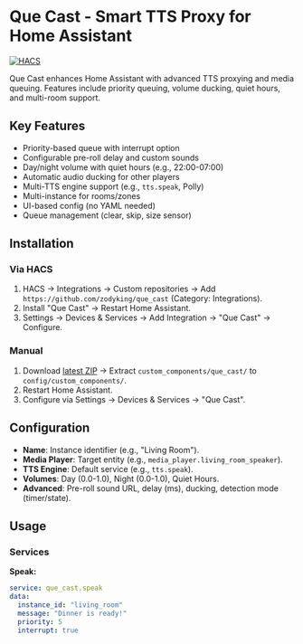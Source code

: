 # Que Cast - Smart TTS Proxy for Home Assistant

[![HACS](https://img.shields.io/badge/HACS-Custom%20integration-blue.svg)](https://custom-components.hacs.xyz/)

Que Cast enhances Home Assistant with advanced TTS proxying and media queuing. Features include priority queuing, volume ducking, quiet hours, and multi-room support.

## Key Features
- Priority-based queue with interrupt option
- Configurable pre-roll delay and custom sounds
- Day/night volume with quiet hours (e.g., 22:00-07:00)
- Automatic audio ducking for other players
- Multi-TTS engine support (e.g., `tts.speak`, Polly)
- Multi-instance for rooms/zones
- UI-based config (no YAML needed)
- Queue management (clear, skip, size sensor)

## Installation

### Via HACS
1. HACS → Integrations → Custom repositories → Add `https://github.com/zodyking/que_cast` (Category: Integrations).
2. Install "Que Cast" → Restart Home Assistant.
3. Settings → Devices & Services → Add Integration → "Que Cast" → Configure.

### Manual
1. Download [latest ZIP](https://github.com/zodyking/que_cast/releases) → Extract `custom_components/que_cast/` to `config/custom_components/`.
2. Restart Home Assistant.
3. Configure via Settings → Devices & Services → "Que Cast".

## Configuration
- **Name**: Instance identifier (e.g., "Living Room").
- **Media Player**: Target entity (e.g., `media_player.living_room_speaker`).
- **TTS Engine**: Default service (e.g., `tts.speak`).
- **Volumes**: Day (0.0-1.0), Night (0.0-1.0), Quiet Hours.
- **Advanced**: Pre-roll sound URL, delay (ms), ducking, detection mode (timer/state).

## Usage

### Services
**Speak:**
```yaml
service: que_cast.speak
data:
  instance_id: "living_room"
  message: "Dinner is ready!"
  priority: 5
  interrupt: true

